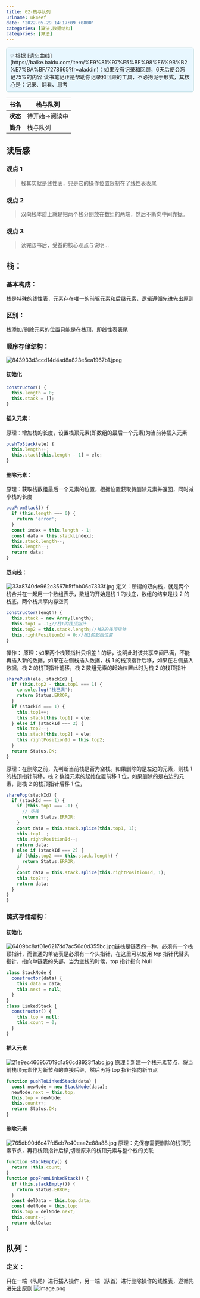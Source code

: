 ```yaml
---
title: 02-栈与队列
urlname: uk4eef
date: '2022-05-29 14:17:09 +0800'
categories: [算法,数据结构]
categories: [算法]
---
```


<div style="background: #E8F7FF;padding:10px;border: 1px solid #ABD2DA;border-radius:5px;margin-bottom:5px;">💡  根据 [遗忘曲线](https://baike.baidu.com/item/%E9%81%97%E5%BF%98%E6%9B%B2%E7%BA%BF/7278665?fr=aladdin)：如果没有记录和回顾，6天后便会忘记75%的内容
      读书笔记正是帮助你记录和回顾的工具，不必拘泥于形式，其核心是：记录、翻看、思考</div>

| **书名** | 栈与队列       |
| -------- | -------------- |
| **状态** | 待开始->阅读中 |
| **简介** | 栈与队列       |

## 读后感

### 观点 1

> 栈其实就是线性表，只是它的操作位置限制在了线性表表尾

### 观点 2

> 双向栈本质上就是把两个栈分别放在数组的两端，然后不断向中间靠拢。

### 观点 3

> 读完该书后，受益的核心观点与说明...

## 栈：

### 基本构成：

栈是特殊的线性表，元素存在唯一的前驱元素和后继元素，逻辑遵循先进先出原则

### 区别：

栈添加/删除元素的位置只能是在栈顶，即线性表表尾

### 顺序存储结构：

![843933d3ccd14d4ad8a823e5ea1967b1.jpeg](https://cdn.nlark.com/yuque/0/2022/jpeg/115484/1653810215559-eff77ccf-34c7-44d3-8d61-32199be90b60.jpeg#clientId=u7c2619cf-bc38-4&crop=0&crop=0&crop=1&crop=1&from=paste&height=201&id=u379a5419&margin=%5Bobject%20Object%5D&name=843933d3ccd14d4ad8a823e5ea1967b1.jpeg&originHeight=332&originWidth=843&originalType=binary∶=1&rotation=0&showTitle=true&size=33124&status=done&style=none&taskId=u5fff932c-7902-4d22-87fd-87a06f015a3&title=%E6%A0%88%E7%9A%84%E5%9F%BA%E6%9C%AC%E6%93%8D%E4%BD%9C%E8%BF%87%E7%A8%8B&width=510.90906137934246 "栈的基本操作过程")

#### 初始化

```javascript
constructor() {
  this.length = 0;
  this.stack = [];
}
```

#### 插入元素：

原理：增加栈的长度，设置栈顶元素(即数组的最后一个元素)为当前待插入元素

```javascript
pushToStack(ele) {
  this.length++;
  this.stack[this.length - 1] = ele;
}
```

#### 删除元素：

原理：获取栈数组最后一个元素的位置，根据位置获取待删除元素并返回，同时减小栈的长度

```javascript
popFromStack() {
  if (this.length === 0) {
    return 'error';
  }
  const index = this.length - 1;
  const data = this.stack[index];
  this.stack.length--;
  this.length--;
  return data;
}
```

#### 双向栈：

![33a8740de962c3567b5ffbb06c7333f.jpg](https://cdn.nlark.com/yuque/0/2022/jpeg/115484/1653876458438-d23d8689-af7b-4b4e-8efb-f0e10b3dd336.jpeg#clientId=ue953f90b-f069-4&crop=0&crop=0&crop=1&crop=1&from=paste&height=2663&id=u2aa1424a&margin=%5Bobject%20Object%5D&name=33a8740de962c3567b5ffbb06c7333f.jpg&originHeight=1830&originWidth=435&originalType=binary∶=1&rotation=90&showTitle=false&size=319868&status=done&style=none&taskId=u73b7b036-3a46-47c4-a843-ebd35e883ab&title=&width=633.0037231445312)
定义：所谓的双向栈，就是两个栈合并在一起用一个数组表示，数组的开始是栈 1 的栈底，数组的结束是栈 2 的栈底。两个栈共享内存空间

```javascript
constructor(length) {
  this.stack = new Array(length);
  this.top1 = -1;//栈1的栈顶指针
  this.top2 = this.stack.length;//栈2的栈顶指针
  this.rightPositionId = 0;//栈2的起始位置
}
```

操作：
原理：如果两个栈顶指针只相差 1 的话，说明此时该共享空间已满，不能再插入新的数据。如果在左侧栈插入数据，栈 1 的栈顶指针后移，如果在右侧插入数据，栈 2 的栈顶指针前移，栈 2 数组元素的起始位置此时为栈 2 的栈顶指针

```javascript
sharePush(ele, stackId) {
  if (this.top2 - this.top1 === 1) {
    console.log('栈已满');
    return Status.ERROR;
  }
  if (stackId === 1) {
    this.top1++;
    this.stack[this.top1] = ele;
  } else if (stackId === 2) {
    this.top2--;
    this.stack[this.top2] = ele;
    this.rightPositionId = this.top2;
  }
  return Status.OK;
}
```

原理：在删除之前，先判断当前栈是否为空栈。如果删除的是左边的元素，则栈 1 的栈顶指针前移，栈 2 数组元素的起始位置前移 1 位，如果删除的是右边的元素，则栈 2 的栈顶指针后移 1 位，

```javascript
sharePop(stackId) {
  if (stackId === 1) {
    if (this.top1 === -1) {
      // 空栈
      return Status.ERROR;
    }
    const data = this.stack.splice(this.top1, 1);
    this.top1--;
    this.rightPositionId--;
    return data;
  } else if (stackId === 2) {
    if (this.top2 === this.stack.length) {
      return Status.ERROR;
    }
    const data = this.stack.splice(this.rightPositionId, 1);
    this.top2++;
    return data;
  }
}
}
```

### 链式存储结构：

#### 初始化

![6409bc8af01e6217dd7ac56d0d355bc.jpg](https://cdn.nlark.com/yuque/0/2022/jpeg/115484/1653960016916-b7a2edb8-ed2b-492c-8951-b9575de5021b.jpeg#clientId=u85c50bbe-efb4-4&crop=0.2061&crop=0&crop=0.6183&crop=1&from=paste&height=105&id=u3d77fda4&margin=%5Bobject%20Object%5D&name=6409bc8af01e6217dd7ac56d0d355bc.jpg&originHeight=931&originWidth=1920&originalType=binary∶=1&rotation=0&showTitle=false&size=512492&status=done&style=none&taskId=u54486acc-0dd0-4197-bb85-a8e3a69b8c7&title=&width=216)链栈是链表的一种，必须有一个栈顶指针，而普通的单链表是必须有一个头指针，在这里可以使用 top 指针代替头指针，指向单链表的头部。当为空栈的时候，top 指针指向 Null

```javascript
class StackNode {
  constructor(data) {
    this.data = data;
    this.next = null;
  }
}
class LinkedStack {
  constructor() {
    this.top = null;
    this.count = 0;
  }
}
```

#### 插入元素

![21e9ec466957019d1a96cd8923f1abc.jpg](https://cdn.nlark.com/yuque/0/2022/jpeg/115484/1653960726166-e83ef31b-f9df-475e-a7b3-c2e8dc267803.jpeg#clientId=u85c50bbe-efb4-4&crop=0&crop=0&crop=1&crop=1&from=paste&height=179&id=u79132938&margin=%5Bobject%20Object%5D&name=21e9ec466957019d1a96cd8923f1abc.jpg&originHeight=750&originWidth=926&originalType=binary∶=1&rotation=90&showTitle=false&size=268978&status=done&style=none&taskId=u6d37b7bb-4690-4a1c-bea1-2663dcf85eb&title=&width=220.99240112304688)
原理：新建一个栈元素节点，将当前栈顶元素作为新节点的直接后继，然后再将 top 指针指向新节点

```javascript
function pushToLinkedStack(data) {
  const newNode = new StackNode(data);
  newNode.next = this.top;
  this.top = newNode;
  this.count++;
  return Status.OK;
}
```

#### 删除元素

![765db90d6c47fd5eb7e40eaa2e88a88.jpg](https://cdn.nlark.com/yuque/0/2022/jpeg/115484/1653960877565-09c31878-0b69-4002-9fd5-09565e2daaf2.jpeg#clientId=u85c50bbe-efb4-4&crop=0&crop=0.2899&crop=0.9817&crop=0.7071&from=paste&height=437&id=ud822a1c9&margin=%5Bobject%20Object%5D&name=765db90d6c47fd5eb7e40eaa2e88a88.jpg&originHeight=1920&originWidth=931&originalType=binary∶=1&rotation=90&showTitle=false&size=530008&status=done&style=none&taskId=u23f084e9-d091-4007-9fcf-c760f13e37d&title=&width=211.9943084716797)
原理：先保存需要删除的栈顶元素节点，再将栈顶指针后移,切断原来的栈顶元素与整个栈的关联

```javascript
function stackEmpty() {
  return !this.count;
}
function popFromLinkedStack() {
  if (this.stackEmpty()) {
    return Status.ERROR;
  }
  const delData = this.top.data;
  const delNode = this.top;
  this.top = delNode.next;
  this.count--;
  return delData;
}
```

## 队列：

### 定义：

只在一端（队尾）进行插入操作，另一端（队首）进行删除操作的线性表，遵循先进先出原则
![image.png](https://cdn.nlark.com/yuque/0/2022/png/115484/1655184909210-f5aa902b-3636-4122-82a7-907fd7574e62.png#clientId=u2572a1b6-4ef5-4&crop=0&crop=0&crop=1&crop=1&from=paste&height=78&id=uf6ebac2f&margin=%5Bobject%20Object%5D&name=image.png&originHeight=125&originWidth=404&originalType=url∶=1&rotation=0&showTitle=false&size=3650&status=done&style=none&taskId=u29608741-72a8-4d04-92ac-befa2566a79&title=&width=250.99050903320312)
